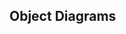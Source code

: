 <div id="title">

## Object Diagrams
</div>

<div id="body">

<include src="introduction/container-inParent-asPanel.md" boilerplate />
<include src="objects/container-inParent-asPanel.md" boilerplate />
<include src="associations/container-inParent-asPanel.md" boilerplate />

</div>